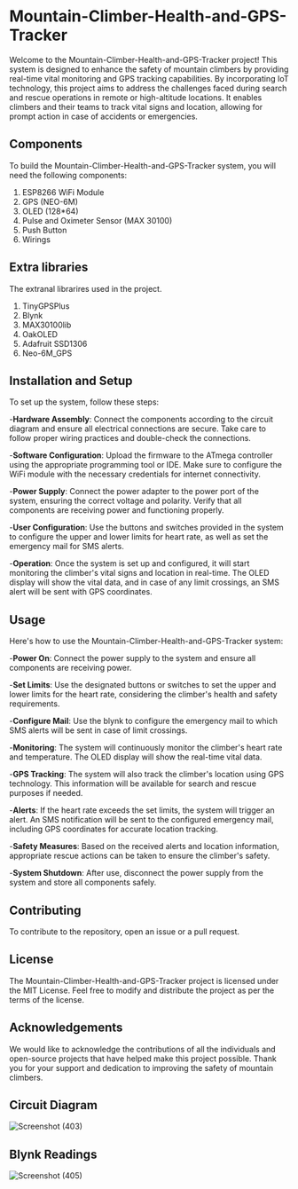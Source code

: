 # Mountain-Climber-Health-and-GPS-Tracker

Welcome to the Mountain-Climber-Health-and-GPS-Tracker project! This system is designed to enhance the safety of mountain climbers by providing real-time vital monitoring and GPS tracking capabilities. By incorporating IoT technology, this project aims to address the challenges faced during search and rescue operations in remote or high-altitude locations. It enables climbers and their teams to track vital signs and location, allowing for prompt action in case of accidents or emergencies.

## Components
To build the Mountain-Climber-Health-and-GPS-Tracker system, you will need the following components:

1. ESP8266 WiFi Module
2. GPS (NEO-6M)
3. OLED (128*64)
4. Pulse and Oximeter Sensor (MAX 30100)
5. Push Button
6. Wirings

## Extra libraries
The extranal librarires used in the project.
1. TinyGPSPlus
2. Blynk
3. MAX30100lib
4. OakOLED
5. Adafruit SSD1306
6. Neo-6M_GPS



## Installation and Setup

To set up the system, follow these steps:

-**Hardware Assembly**: Connect the components according to the circuit diagram and ensure all electrical connections are secure. Take care to follow proper wiring practices and double-check the connections.

-**Software Configuration**: Upload the firmware to the ATmega controller using the appropriate programming tool or IDE. Make sure to configure the WiFi module with the necessary credentials for internet connectivity.

-**Power Supply**: Connect the power adapter to the power port of the system, ensuring the correct voltage and polarity. Verify that all components are receiving power and functioning properly.

-**User Configuration**: Use the buttons and switches provided in the system to configure the upper and lower limits for heart rate, as well as set the emergency mail for SMS alerts.

-**Operation**: Once the system is set up and configured, it will start monitoring the climber's vital signs and location in real-time. The OLED display will show the vital data, and in case of any limit crossings, an SMS alert will be sent with GPS coordinates.

## Usage
Here's how to use the Mountain-Climber-Health-and-GPS-Tracker system:

-**Power On**: Connect the power supply to the system and ensure all components are receiving power.

-**Set Limits**: Use the designated buttons or switches to set the upper and lower limits for the heart rate, considering the climber's health and safety requirements.

-**Configure Mail**: Use the blynk to configure the emergency mail to which SMS alerts will be sent in case of limit crossings.

-**Monitoring**: The system will continuously monitor the climber's heart rate and temperature. The OLED display will show the real-time vital data.

-**GPS Tracking**: The system will also track the climber's location using GPS technology. This information will be available for search and rescue purposes if needed.

-**Alerts**: If the heart rate exceeds the set limits, the system will trigger an alert. An SMS notification will be sent to the configured emergency mail, including GPS coordinates for accurate location tracking.

-**Safety Measures**: Based on the received alerts and location information, appropriate rescue actions can be taken to ensure the climber's safety.

-**System Shutdown**: After use, disconnect the power supply from the system and store all components safely.



## Contributing
To contribute to the repository, open an issue or a pull request.

## License
The  Mountain-Climber-Health-and-GPS-Tracker project is licensed under the MIT License. Feel free to modify and distribute the project as per the terms of the license.

## Acknowledgements
We would like to acknowledge the contributions of all the individuals and open-source projects that have helped make this project possible. Thank you for your support and dedication to improving the safety of mountain climbers.


## Circuit Diagram

![Screenshot (403)](https://github.com/PrachiPandey19/Mountain-Climber-Health-and-GPS-Tracker/assets/118668465/85835fa0-86b7-4cb1-89c8-636ef88a543c)

## Blynk Readings

![Screenshot (405)](https://github.com/PrachiPandey19/Mountain-Climber-Health-and-GPS-Tracker/assets/118668465/0a020e0c-8028-4a68-8900-75c462a8d7ab)
